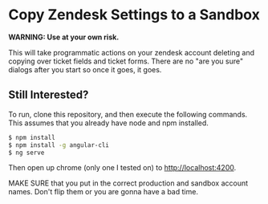 # Copy Zendesk Settings to a Sandbox
__WARNING: Use at your own risk.__

This will take programmatic actions on your zendesk account deleting and copying over
ticket fields and ticket forms. There are no "are you sure" dialogs after you start so
once it goes, it goes.

## Still Interested?

To run, clone this repository, and then execute the following commands. This assumes that
you already have node and npm installed.

```sh
$ npm install
$ npm install -g angular-cli
$ ng serve
```

Then open up chrome (only one I tested on) to [http://localhost:4200](http://localhost:4200).

MAKE SURE that you put in the correct production and sandbox account names. Don't flip them
or you are gonna have a bad time.
